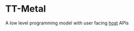 # TT-Metal

A low level programming model with user facing [host](./api/tt-metalium/host_api.hpp) APIs
